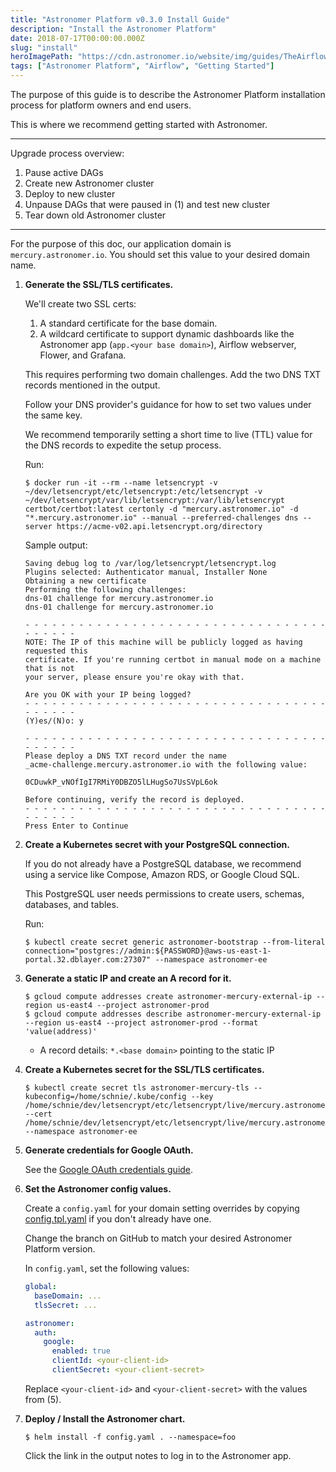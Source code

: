 ```yaml
---
title: "Astronomer Platform v0.3.0 Install Guide"
description: "Install the Astronomer Platform"
date: 2018-07-17T00:00:00.000Z
slug: "install"
heroImagePath: "https://cdn.astronomer.io/website/img/guides/TheAirflowUI_preview.png"
tags: ["Astronomer Platform", "Airflow", "Getting Started"]
---
```


The purpose of this guide is to describe the Astronomer Platform installation process for platform owners and end users.

This is where we recommend getting started with Astronomer.

---

Upgrade process overview:

1. Pause active DAGs
1. Create new Astronomer cluster
1. Deploy to new cluster
1. Unpause DAGs that were paused in (1) and test new cluster
1. Tear down old Astronomer cluster

---

For the purpose of this doc, our application domain is `mercury.astronomer.io`.  You should set this value to your desired domain name.

1. **Generate the SSL/TLS certificates.**

	We'll create two SSL certs:

	1. A standard certificate for the base domain.
	1. A wildcard certificate to support dynamic dashboards like the Astronomer app (`app.<your base domain>`), Airflow webserver, Flower, and Grafana.

	This requires performing two domain challenges.  Add the two DNS TXT records mentioned in the output.

	Follow your DNS provider's guidance for how to set two values under the same key.

	We recommend temporarily setting a short time to live (TTL) value for the DNS records to expedite the setup process.

	Run:

	```shell
	$ docker run -it --rm --name letsencrypt -v ~/dev/letsencrypt/etc/letsencrypt:/etc/letsencrypt -v ~/dev/letsencrypt/var/lib/letsencrypt:/var/lib/letsencrypt certbot/certbot:latest certonly -d "mercury.astronomer.io" -d "*.mercury.astronomer.io" --manual --preferred-challenges dns --server https://acme-v02.api.letsencrypt.org/directory
	```

	Sample output:

	```plain
	Saving debug log to /var/log/letsencrypt/letsencrypt.log
	Plugins selected: Authenticator manual, Installer None
	Obtaining a new certificate
	Performing the following challenges:
	dns-01 challenge for mercury.astronomer.io
	dns-01 challenge for mercury.astronomer.io

	- - - - - - - - - - - - - - - - - - - - - - - - - - - - - - - - - - - - - - - -
	NOTE: The IP of this machine will be publicly logged as having requested this
	certificate. If you're running certbot in manual mode on a machine that is not
	your server, please ensure you're okay with that.

	Are you OK with your IP being logged?
	- - - - - - - - - - - - - - - - - - - - - - - - - - - - - - - - - - - - - - - -
	(Y)es/(N)o: y

	- - - - - - - - - - - - - - - - - - - - - - - - - - - - - - - - - - - - - - - -
	Please deploy a DNS TXT record under the name
	_acme-challenge.mercury.astronomer.io with the following value:

	0CDuwkP_vNOfIgI7RMiY0DBZO5lLHugSo7UsSVpL6ok

	Before continuing, verify the record is deployed.
	- - - - - - - - - - - - - - - - - - - - - - - - - - - - - - - - - - - - - - - -
	Press Enter to Continue
	```

1. **Create a Kubernetes secret with your PostgreSQL connection.**

	If you do not already have a PostgreSQL database, we recommend using a service like Compose, Amazon RDS, or Google Cloud SQL.

	This PostgreSQL user needs permissions to create users, schemas, databases, and tables.

	Run:

	```shell
	$ kubectl create secret generic astronomer-bootstrap --from-literal connection="postgres://admin:${PASSWORD}@aws-us-east-1-portal.32.dblayer.com:27307" --namespace astronomer-ee
	```

1. **Generate a static IP and create an A record for it.**

	```shell
	$ gcloud compute addresses create astronomer-mercury-external-ip --region us-east4 --project astronomer-prod
	$ gcloud compute addresses describe astronomer-mercury-external-ip --region us-east4 --project astronomer-prod --format 'value(address)'
	```

	- A record details: `*.<base domain>` pointing to the static IP

1. **Create a Kubernetes secret for the SSL/TLS certificates.**

	```shell
	$ kubectl create secret tls astronomer-mercury-tls --kubeconfig=/home/schnie/.kube/config --key /home/schnie/dev/letsencrypt/etc/letsencrypt/live/mercury.astronomer.io/privkey.pem --cert /home/schnie/dev/letsencrypt/etc/letsencrypt/live/mercury.astronomer.io/fullchain.pem --namespace astronomer-ee
	```

1. **Generate credentials for Google OAuth.**

	See the [Google OAuth credentials guide](/guides/google-oauth-creds).

1. **Set the Astronomer config values.**

	Create a `config.yaml` for your domain setting overrides by copying [config.tpl.yaml](https://github.com/astronomerio/helm.astronomer.io/blob/master/config.tpl.yaml) if you don't already have one.

	Change the branch on GitHub to match your desired Astronomer Platform version.

	In `config.yaml`, set the following values:

    ```yaml
    global:
      baseDomain: ...
      tlsSecret: ...

    astronomer:
      auth:
        google:
          enabled: true
          clientId: <your-client-id>
          clientSecret: <your-client-secret>
    ```

	Replace `<your-client-id>` and `<your-client-secret>` with the values from (5).

1. **Deploy / Install the Astronomer chart.**

	```shell
	$ helm install -f config.yaml . --namespace=foo
	```

	Click the link in the output notes to log in to the Astronomer app.
